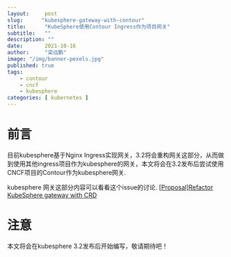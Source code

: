 ```yaml
---
layout:     post 
slug:      "kubesphere-gateway-with-contour"
title:      "KubeSphere使用Contour Ingress作为项目网关"
subtitle:   ""
description: ""
date:       2021-10-16
author:     "梁远鹏"
image: "/img/banner-pexels.jpg"
published: true
tags:
    - contour 
    - cncf
    - kubesphere
categories: [ kubernetes ]
---
```


# 前言
目前kubesphere基于Nginx Ingress实现网关，3.2将会重构网关这部分，从而做到使用其他ingress项目作为kubesphere的网关，本文将会在3.2发布后尝试使用CNCF项目的Contour作为kubesphere网关.  

kubesphere 网关这部分内容可以看看这个issue的讨论. [[Proposal]Refactor KubeSphere gateway with CRD](https://github.com/kubesphere/kubesphere/issues/3055)
# 注意

本文将会在kubesphere 3.2发布后开始编写，敬请期待吧！

